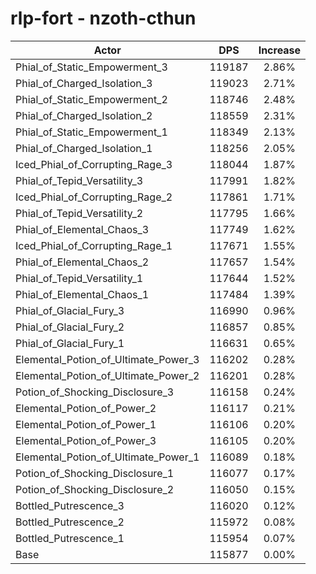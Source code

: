 # rlp-fort - nzoth-cthun
| Actor | DPS | Increase |
|---|:---:|:---:|
|Phial_of_Static_Empowerment_3|119187|2.86%|
|Phial_of_Charged_Isolation_3|119023|2.71%|
|Phial_of_Static_Empowerment_2|118746|2.48%|
|Phial_of_Charged_Isolation_2|118559|2.31%|
|Phial_of_Static_Empowerment_1|118349|2.13%|
|Phial_of_Charged_Isolation_1|118256|2.05%|
|Iced_Phial_of_Corrupting_Rage_3|118044|1.87%|
|Phial_of_Tepid_Versatility_3|117991|1.82%|
|Iced_Phial_of_Corrupting_Rage_2|117861|1.71%|
|Phial_of_Tepid_Versatility_2|117795|1.66%|
|Phial_of_Elemental_Chaos_3|117749|1.62%|
|Iced_Phial_of_Corrupting_Rage_1|117671|1.55%|
|Phial_of_Elemental_Chaos_2|117657|1.54%|
|Phial_of_Tepid_Versatility_1|117644|1.52%|
|Phial_of_Elemental_Chaos_1|117484|1.39%|
|Phial_of_Glacial_Fury_3|116990|0.96%|
|Phial_of_Glacial_Fury_2|116857|0.85%|
|Phial_of_Glacial_Fury_1|116631|0.65%|
|Elemental_Potion_of_Ultimate_Power_3|116202|0.28%|
|Elemental_Potion_of_Ultimate_Power_2|116201|0.28%|
|Potion_of_Shocking_Disclosure_3|116158|0.24%|
|Elemental_Potion_of_Power_2|116117|0.21%|
|Elemental_Potion_of_Power_1|116106|0.20%|
|Elemental_Potion_of_Power_3|116105|0.20%|
|Elemental_Potion_of_Ultimate_Power_1|116089|0.18%|
|Potion_of_Shocking_Disclosure_1|116077|0.17%|
|Potion_of_Shocking_Disclosure_2|116050|0.15%|
|Bottled_Putrescence_3|116020|0.12%|
|Bottled_Putrescence_2|115972|0.08%|
|Bottled_Putrescence_1|115954|0.07%|
|Base|115877|0.00%|
